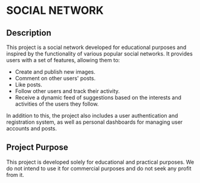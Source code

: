 # SOCIAL NETWORK

## Description

This project is a social network developed for educational purposes and inspired by the functionality of various popular social networks. It provides users with a set of features, allowing them to:

- Create and publish new images.
- Comment on other users' posts.
- Like posts.
- Follow other users and track their activity.
- Receive a dynamic feed of suggestions based on the interests and activities of the users they follow.

In addition to this, the project also includes a user authentication and registration system, as well as personal dashboards for managing user accounts and posts.

## Project Purpose

This project is developed solely for educational and practical purposes. We do not intend to use it for commercial purposes and do not seek any profit from it.
